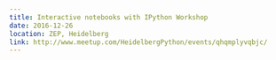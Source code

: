 ```yaml
---
title: Interactive notebooks with IPython Workshop
date: 2016-12-26
location: ZEP, Heidelberg
link: http://www.meetup.com/HeidelbergPython/events/qhqmplyvqbjc/
---
```

